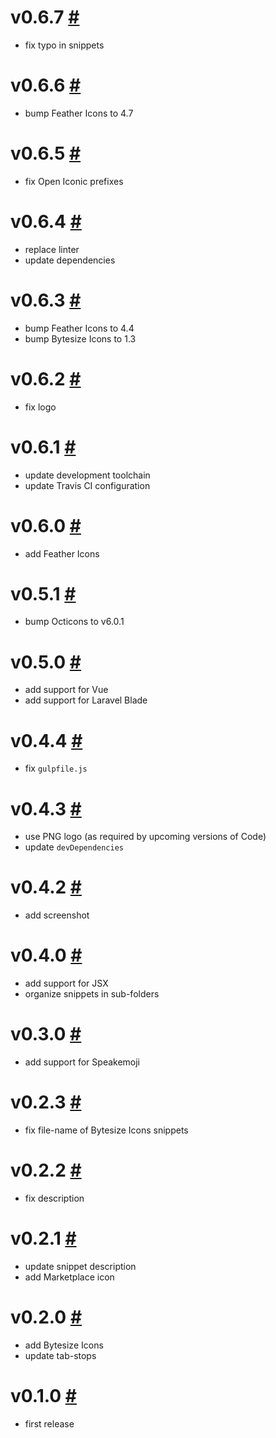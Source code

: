 # v0.6.7 [#](https://github.com/idleberg/vscode-svg-icons/releases/tag/0.6.7)

- fix typo in snippets

# v0.6.6 [#](https://github.com/idleberg/vscode-svg-icons/releases/tag/0.6.6)

- bump Feather Icons to 4.7

# v0.6.5 [#](https://github.com/idleberg/vscode-svg-icons/releases/tag/0.6.5)

- fix Open Iconic prefixes

# v0.6.4 [#](https://github.com/idleberg/vscode-svg-icons/releases/tag/0.6.4)

- replace linter
- update dependencies

# v0.6.3 [#](https://github.com/idleberg/vscode-svg-icons/releases/tag/0.6.3)

- bump Feather Icons to 4.4
- bump Bytesize Icons to 1.3

# v0.6.2 [#](https://github.com/idleberg/vscode-svg-icons/releases/tag/0.6.2)

- fix logo

# v0.6.1 [#](https://github.com/idleberg/vscode-svg-icons/releases/tag/0.6.1)

- update development toolchain
- update Travis CI configuration

# v0.6.0 [#](https://github.com/idleberg/vscode-svg-icons/releases/tag/0.6.0)

- add Feather Icons

# v0.5.1 [#](https://github.com/idleberg/vscode-svg-icons/releases/tag/0.5.1)

- bump Octicons to v6.0.1

# v0.5.0 [#](https://github.com/idleberg/vscode-svg-icons/releases/tag/0.5.0)

- add support for Vue
- add support for Laravel Blade

# v0.4.4 [#](https://github.com/idleberg/vscode-svg-icons/releases/tag/0.4.4)

- fix `gulpfile.js`

# v0.4.3 [#](https://github.com/idleberg/vscode-svg-icons/releases/tag/0.4.3)

- use PNG logo (as required by upcoming versions of Code)
- update `devDependencies`

# v0.4.2 [#](https://github.com/idleberg/vscode-svg-icons/releases/tag/0.4.2)

- add screenshot

# v0.4.0 [#](https://github.com/idleberg/vscode-svg-icons/releases/tag/0.4.0)

- add support for JSX
- organize snippets in sub-folders

# v0.3.0 [#](https://github.com/idleberg/vscode-svg-icons/releases/tag/0.3.0)

- add support for Speakemoji

# v0.2.3 [#](https://github.com/idleberg/vscode-svg-icons/releases/tag/0.2.3)

- fix file-name of Bytesize Icons snippets

# v0.2.2 [#](https://github.com/idleberg/vscode-svg-icons/releases/tag/0.2.2)

- fix description

# v0.2.1 [#](https://github.com/idleberg/vscode-svg-icons/releases/tag/0.2.1)

- update snippet description
- add Marketplace icon

# v0.2.0 [#](https://github.com/idleberg/vscode-svg-icons/releases/tag/0.2.0)

- add Bytesize Icons
- update tab-stops

# v0.1.0 [#](https://github.com/idleberg/vscode-svg-icons/releases/tag/0.1.0)

- first release

